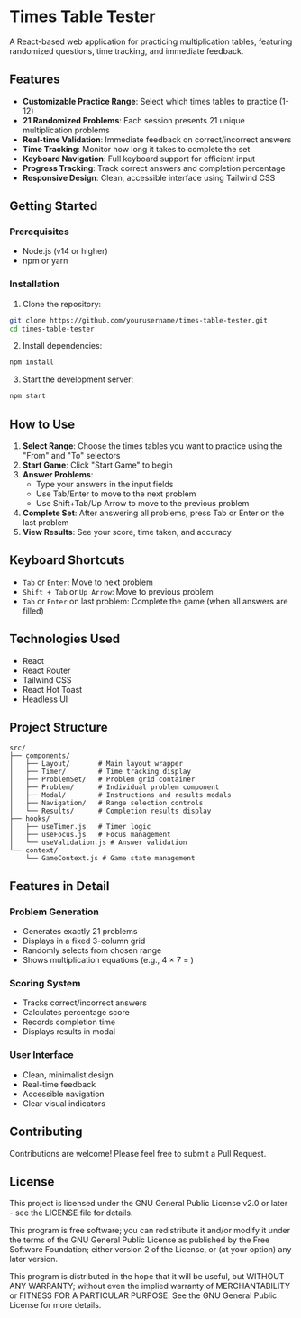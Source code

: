 # Times Table Tester

A React-based web application for practicing multiplication tables, featuring randomized questions, time tracking, and immediate feedback.

## Features

- **Customizable Practice Range**: Select which times tables to practice (1-12)
- **21 Randomized Problems**: Each session presents 21 unique multiplication problems
- **Real-time Validation**: Immediate feedback on correct/incorrect answers
- **Time Tracking**: Monitor how long it takes to complete the set
- **Keyboard Navigation**: Full keyboard support for efficient input
- **Progress Tracking**: Track correct answers and completion percentage
- **Responsive Design**: Clean, accessible interface using Tailwind CSS

## Getting Started

### Prerequisites

- Node.js (v14 or higher)
- npm or yarn

### Installation

1. Clone the repository:
```bash
git clone https://github.com/yourusername/times-table-tester.git
cd times-table-tester
```

2. Install dependencies:
```bash
npm install
```

3. Start the development server:
```bash
npm start
```

## How to Use

1. **Select Range**: Choose the times tables you want to practice using the "From" and "To" selectors
2. **Start Game**: Click "Start Game" to begin
3. **Answer Problems**: 
   - Type your answers in the input fields
   - Use Tab/Enter to move to the next problem
   - Use Shift+Tab/Up Arrow to move to the previous problem
4. **Complete Set**: After answering all problems, press Tab or Enter on the last problem
5. **View Results**: See your score, time taken, and accuracy

## Keyboard Shortcuts

- `Tab` or `Enter`: Move to next problem
- `Shift + Tab` or `Up Arrow`: Move to previous problem
- `Tab` or `Enter` on last problem: Complete the game (when all answers are filled)

## Technologies Used

- React
- React Router
- Tailwind CSS
- React Hot Toast
- Headless UI

## Project Structure

```
src/
├── components/
│   ├── Layout/       # Main layout wrapper
│   ├── Timer/        # Time tracking display
│   ├── ProblemSet/   # Problem grid container
│   ├── Problem/      # Individual problem component
│   ├── Modal/        # Instructions and results modals
│   ├── Navigation/   # Range selection controls
│   └── Results/      # Completion results display
├── hooks/
│   ├── useTimer.js   # Timer logic
│   ├── useFocus.js   # Focus management
│   └── useValidation.js # Answer validation
└── context/
    └── GameContext.js # Game state management
```

## Features in Detail

### Problem Generation
- Generates exactly 21 problems
- Displays in a fixed 3-column grid
- Randomly selects from chosen range
- Shows multiplication equations (e.g., 4 × 7 = )

### Scoring System
- Tracks correct/incorrect answers
- Calculates percentage score
- Records completion time
- Displays results in modal

### User Interface
- Clean, minimalist design
- Real-time feedback
- Accessible navigation
- Clear visual indicators

## Contributing

Contributions are welcome! Please feel free to submit a Pull Request.

## License

This project is licensed under the GNU General Public License v2.0 or later - see the LICENSE file for details.

This program is free software; you can redistribute it and/or modify it under the terms
of the GNU General Public License as published by the Free Software Foundation; either
version 2 of the License, or (at your option) any later version.

This program is distributed in the hope that it will be useful, but WITHOUT ANY WARRANTY;
without even the implied warranty of MERCHANTABILITY or FITNESS FOR A PARTICULAR PURPOSE.
See the GNU General Public License for more details.
